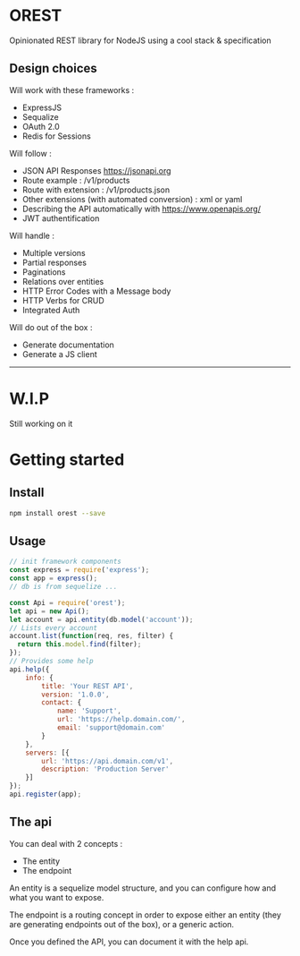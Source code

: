 # OREST

Opinionated REST library for NodeJS using a cool stack & specification


## Design choices

Will work with these frameworks :

- ExpressJS 
- Sequalize
- OAuth 2.0
- Redis for Sessions

Will follow :

- JSON API Responses https://jsonapi.org
- Route example : /v1/products
- Route with extension : /v1/products.json
- Other extensions (with automated conversion) : xml or yaml
- Describing the API automatically with https://www.openapis.org/
- JWT authentification

Will handle :

- Multiple versions
- Partial responses
- Paginations
- Relations over entities
- HTTP Error Codes with a Message body
- HTTP Verbs for CRUD
- Integrated Auth

Will do out of the box :

- Generate documentation
- Generate a JS client

---

# W.I.P

Still working on it

# Getting started

## Install

```sh
npm install orest --save
```

## Usage

```js
// init framework components
const express = require('express');
const app = express();
// db is from sequelize ...

const Api = require('orest');
let api = new Api();
let account = api.entity(db.model('account'));
// Lists every account
account.list(function(req, res, filter) {
  return this.model.find(filter);
});
// Provides some help
api.help({
    info: {
        title: 'Your REST API',
        version: '1.0.0',
        contact: {
            name: 'Support',
            url: 'https://help.domain.com/',
            email: 'support@domain.com'
        }
    },
    servers: [{
        url: 'https://api.domain.com/v1',
        description: 'Production Server'
    }]
});
api.register(app);

```

## The api

You can deal with 2 concepts :
- The entity
- The endpoint

An entity is a sequelize model structure, and you can configure 
how and what you want to expose.

The endpoint is a routing concept in order to expose either an 
entity (they are generating endpoints out of the box), or a 
generic action.

Once you defined the API, you can document it with the help api.